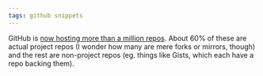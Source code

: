 ```yaml
---
tags: github snippets
---
```


GitHub is [now hosting more than a million repos](http://techcrunch.com/2010/07/24/github-one-million/). About 60% of these are actual project repos (I wonder how many are mere forks or mirrors, though) and the rest are non-project repos (eg. things like Gists, which each have a repo backing them).
